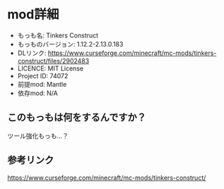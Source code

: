 # mod詳細

- もっも名: Tinkers Construct
- もっものバージョン:  	1.12.2-2.13.0.183
- DLリンク: https://www.curseforge.com/minecraft/mc-mods/tinkers-construct/files/2902483
- LICENCE: MIT License
- Project ID: 74072
- 前提mod: Mantle
- 依存mod: N/A

## このもっもは何をするんですか？
ツール強化もっも...？

## 参考リンク
https://www.curseforge.com/minecraft/mc-mods/tinkers-construct/